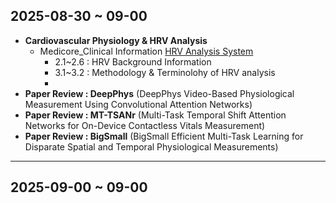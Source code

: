 ## 2025-08-30 ~ 09-00
- **Cardiovascular Physiology & HRV Analysis** 
  - Medicore_Clinical Information [HRV Analysis System](https://github.com/whdudwo0428/My_TIL/blob/main/2025_09~2025_12/Heart%20Rate%20Variability%20Analysis%20System.pdf)
    - 2.1~2.6 : HRV Background Information
    - 3.1~3.2 : Methodology & Terminolohy of HRV analysis
    - 
- **Paper Review : DeepPhys** (DeepPhys Video-Based Physiological Measurement Using Convolutional Attention Networks)
- **Paper Review : MT-TSANr** (Multi-Task Temporal Shift Attention Networks for On-Device Contactless Vitals Measurement)
- **Paper Review : BigSmall** (BigSmall Efficient Multi-Task Learning for Disparate Spatial and Temporal Physiological Measurements)

---

## 2025-09-00 ~ 09-00
